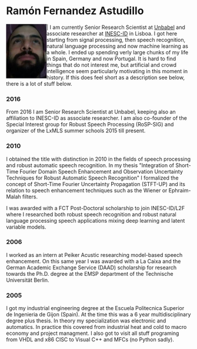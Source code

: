 Ramón Fernandez Astudillo
=========================

<img align="left" width="110" src="images/photo_2018.jpg"> | I am currently Senior Research Scientist at [Unbabel](http://www.unbabel.com/) and associate researcher at [INESC-ID](https://www.l2f.inesc-id.pt/w/Welcome_to_the_Spoken_Language_Systems_Lab) in Lisboa. I got here starting from signal processing, then speech recognition, natural language processing and now machine learning as a whole. I ended up spending verly large chunks of my life in Spain, Germany and now Portugal. It is hard to find things that do not interest me, but artificial and crowd intelligence seem particularly motivating in this moment in history. If this does feel short as a description see below, there is a lot of stuff below.

### 2016
From 2016 I am Senior Research Scientist at Unbabel, keeping also an affiliation to INESC-ID as associate researcher. I am also co-founder of the Special Interest group for Robust Speech Processing (RoSP-SIG) and organizer of the LxMLS summer schools 2015 till present.

### 2010
I obtained the title with distinction in 2010 in the fields of speech processing and robust automatic speech recognition. In my thesis "Integration of Short-Time Fourier Domain Speech Enhancement and Observation Uncertainty Techniques for Robust Automatic Speech Recognition" I formalized the concept of Short-Time Fourier Uncertainty Propagation (STFT-UP) and its relation to speech enhancement techniques such as the Wiener or Ephraim-Malah filters.

I was awarded with a FCT Post-Doctoral scholarship to join INESC-ID/L2F where I researched both robust speech recognition and robust natural language processing speech applications mixing deep learning and latent variable models.

### 2006
I worked as an intern at Peiker Acustic researching model-based speech enhancement. On this same year I was awarded with a La Caixa and the German Academic Exchange Service (DAAD) scholarship for research towards the Ph.D. degree at the EMSP department of the Technische Universität Berlin.

### 2005
I got my industrial engineering degree at the Escuela Politecnica Superior de Ingenieria de Gijon (Spain). At the time this was a 6 year multidisciplinary degree plus thesis. In theory my specialization was electronic and automatics. In practice this covered from industrial heat and cold to macro economy and project managment. I also got to visit all stuff programing from VHDL and x86 CISC to Visual C++ and MFCs (no Python sadly).
